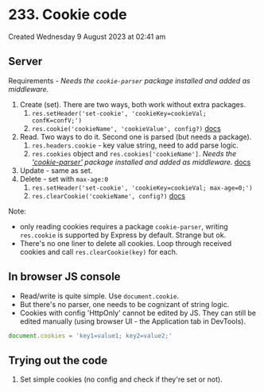 # 233. Cookie code
Created Wednesday 9 August 2023 at 02:41 am

## Server
Requirements - *Needs the `cookie-parser` package installed and added as middleware.*

1. Create (set). There are two ways, both work without extra packages.
	1. `res.setHeader('set-cookie', 'cookieKey=cookieVal; confK=confV;')`
	2. `res.cookie('cookieName', 'cookieValue', config?)` [docs](https://expressjs.com/en/4x/api.html#res.cookie)
2. Read. Two ways to do it. Second one is parsed (but needs a package).
	1. `res.headers.cookie` - key value string, need to add parse logic.
	2. `res.cookies` object and `res.cookies['cookieName']`. *Needs the ['cookie-parser'](https://www.npmjs.com/package/cookie-parser) package installed and added as middleware.* [docs](https://expressjs.com/en/4x/api.html#req.cookies)
3. Update - same as set.
4. Delete - set with `max-age:0`
	1. `res.setHeader('set-cookie', 'cookieKey=cookieVal; max-age=0;')`
	2. `res.clearCookie('cookieName', config?)` [docs](https://expressjs.com/en/4x/api.html#res.clearCookie)

Note: 
- only reading cookies requires a package `cookie-parser`, writing `res.cookie` is supported by Express by default. Strange but ok.
- There's no one liner to delete all cookies. Loop through received cookies and call `res.clearCookie(key)` for each.


## In browser JS console
- Read/write is quite simple. Use `document.cookie`.
- But there's no parser, one needs to be cognizant of string logic.
- Cookies with config 'HttpOnly' cannot be edited by JS. They can still be edited manually (using browser UI - the Application tab in DevTools).
```js
document.cookies = 'key1=value1; key2=value2;'
```

## Trying out the code
1. Set simple cookies (no config and check if they're set or not).
